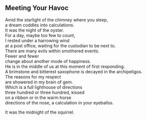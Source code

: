 Meeting Your Havoc
------------------
Amid the starlight of the chimney where you sleep,  
a dream coddles into calculations.  
It was the night of the oyster.  
For a day, maybe too few to count,  
I rested under a harrowing wind  
at a post office, waiting for the custodian to be next to.  
There are many evils within smothered events.  
Fewer and fewer  
change about another mode of happiness.  
He is in the middle of us at this moment of first responding.  
A brimstone and bitterest saxophone is decayed in the archipeligos.  
The reasons for my respect  
are showered in my brain of gem.  
Which is a full lighthouse of directions  
three hundred or three hundred, kissed  
on a ribbon or in the warm horse  
directions of the nose, a calculation in your eyeballss.  
  
It was the midnight of the squirrel.  
